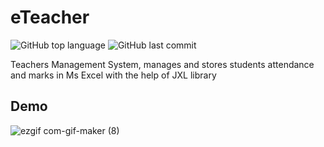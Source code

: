 # eTeacher
![GitHub top language](https://img.shields.io/github/languages/top/ashadnadeem/eTeacher?style=for-the-badge)
![GitHub last commit](https://img.shields.io/github/last-commit/ashadnadeem/eTeacher?style=for-the-badge)

Teachers Management System, manages and stores students attendance and marks in Ms Excel with the help of JXL library

## Demo
![ezgif com-gif-maker (8)](https://user-images.githubusercontent.com/58692788/163384537-491d1025-ca71-44e6-934e-34962717ef4d.gif)

